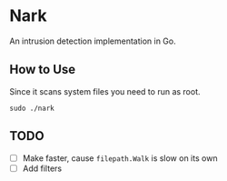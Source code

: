 # Nark

An intrusion detection implementation in Go.

## How to Use

Since it scans system files you need to run as root.

`sudo ./nark`

## TODO

* [ ] Make faster, cause `filepath.Walk` is slow on its own
* [ ] Add filters
